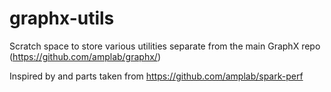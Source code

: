 graphx-utils
============

Scratch space to store various utilities separate from the main GraphX repo (https://github.com/amplab/graphx/)

Inspired by and parts taken from https://github.com/amplab/spark-perf

